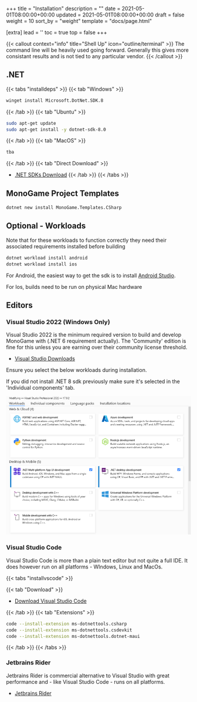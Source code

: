 +++
title = "Installation"
description = ""
date = 2021-05-01T08:00:00+00:00
updated = 2021-05-01T08:00:00+00:00
draft = false
weight = 10
sort_by = "weight"
template = "docs/page.html"

[extra]
lead = ''
toc = true
top = false
+++

{{< callout context="info" title="Shell Up" icon="outline/terminal" >}}
The command line will be heavily used going forward. Generally this gives more consistant results and is not tied to
any particular vendor.
{{< /callout >}}


## .NET

{{< tabs "installdeps" >}}
{{< tab "Windows" >}}
```bash
winget install Microsoft.DotNet.SDK.8
```
{{< /tab >}}
{{< tab "Ubuntu" >}}
```bash
sudo apt-get update
sudo apt-get install -y dotnet-sdk-8.0
```
{{< /tab >}}
{{< tab "MacOS" >}}
```bash
tba
```
{{< /tab >}}
{{< tab "Direct Download" >}}
- [.NET SDKs Download](https://dotnet.microsoft.com/en-us/download/visual-studio-sdksw)
{{< /tab >}}
{{< /tabs >}}

## MonoGame Project Templates

```bash
dotnet new install MonoGame.Templates.CSharp
```

## Optional - Workloads
Note that for these workloads to function correctly they need their associated requirements installed before building

```bash
dotnet workload install android
dotnet workload install ios
```

For Android, the easiest way to get the sdk is to install [Android Studio](https://developer.android.com/studio).

For Ios, builds need to be run on physical Mac hardware

## Editors

### Visual Studio 2022 (Windows Only)

Visual Studio 2022 is the minimum required version to build and develop MonoGame with (.NET 6 requirement actually). The
'Community' edition is fine for this unless you are earning over their community license threshold.

- [Visual Studio Downloads](https://visualstudio.microsoft.com/downloads/)

Ensure you select the below workloads during installation.

If you did not install .NET 8 sdk previously make sure it's selected in the 'Individual components' tab.

![Workloads.png](Workloads.png)

### Visual Studio Code

Visual Studio Code is more than a plain text editor but not quite a full IDE. It does however run on all platforms -
WIndows, Linux and MacOs.



{{< tabs "installvscode" >}}

{{< tab "Download" >}}

- [Download Visual Studio Code](https://code.visualstudio.com/download)

{{< /tab >}}
{{< tab "Extensions" >}}

```bash
code --install-extension ms-dotnettools.csharp
code --install-extension ms-dotnettools.csdevkit
code --install-extension ms-dotnettools.dotnet-maui
```

{{< /tab >}}
{{< /tabs >}}

### Jetbrains Rider

Jetbrains Rider is commercial alternative to Visual Studio with great performance and - like Visual Studio Code - runs
on all platforms.

- [Jetbrains Rider](https://www.jetbrains.com/rider/)
